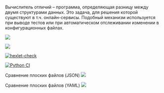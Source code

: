 Вычислитель отличий – программа, определяющая разницу между двумя структурами данных. Это задача, для решения которой существуют в т.ч. онлайн-сервисы. Подобный механизм используется при выводе тестов или при автоматическом отслеживании изменении в конфигурационных файлах.

<a href="https://codeclimate.com/github/SunBro322/python-project-50/maintainability"><img src="https://api.codeclimate.com/v1/badges/75a3f96591315ab559b8/maintainability" /></a>

<a href="https://codeclimate.com/github/SunBro322/python-project-50/test_coverage"><img src="https://api.codeclimate.com/v1/badges/75a3f96591315ab559b8/test_coverage" /></a>

[![hexlet-check](https://github.com/SunBro322/python-project-50/actions/workflows/hexlet-check.yml/badge.svg)](https://github.com/SunBro322/python-project-50/actions/workflows/hexlet-check.yml)

[![Python CI](https://github.com/SunBro322/python-project-50/actions/workflows/pyci.yml/badge.svg)](https://github.com/SunBro322/python-project-50/actions/workflows/pyci.yml)

Сравнение плоских файлов (JSON)
<a href="https://asciinema.org/a/i4a4uB07g09mrpWyIoGsmWk3K" target="_blank"><img src="https://asciinema.org/a/i4a4uB07g09mrpWyIoGsmWk3K.svg" /></a>

Сравнение плоских файлов (YAML)
<a href="https://asciinema.org/a/ccIzXIyDaqJx7kj4qC9A9AmI3" target="_blank"><img src="https://asciinema.org/a/ccIzXIyDaqJx7kj4qC9A9AmI3.svg" /></a>